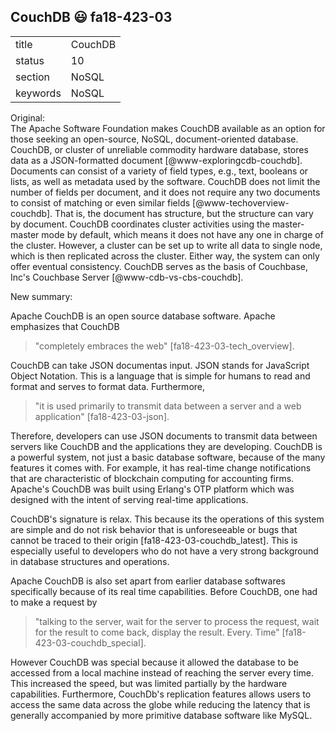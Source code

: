 ## CouchDB :smiley: fa18-423-03



|          |             |
| -------- | ----------- |
| title    | CouchDB     | 
| status   | 10          |
| section  | NoSQL       |
| keywords | NoSQL       |


Original:     
The Apache Software Foundation makes CouchDB available as an option
for those seeking an open-source, NoSQL, document-oriented
database. CouchDB, or cluster of unreliable commodity hardware
database, stores data as a JSON-formatted document
[@www-exploringcdb-couchdb].  Documents can consist of a variety
of field types, e.g., text, booleans or lists, as well as metadata
used by the software. CouchDB does not limit the number of fields per
document, and it does not require any two documents to consist of
matching or even similar fields
[@www-techoverview-couchdb]. That is, the document has
structure, but the structure can vary by document.  CouchDB
coordinates cluster activities using the master-master mode by
default, which means it does not have any one in charge of the
cluster.  However, a cluster can be set up to write all data to single
node, which is then replicated across the cluster.  Either way, the
system can only offer eventual consistency. CouchDB serves as the
basis of Couchbase, Inc's Couchbase Server
[@www-cdb-vs-cbs-couchdb].


New summary:

Apache CouchDB is an open source database software. Apache emphasizes that CouchDB 

> "completely embraces the web" [fa18-423-03-tech_overview].

CouchDB can take JSON documentas input. JSON stands for JavaScript Object Notation. This is a language that is simple for humans to read and format and serves to format data. Furthermore, 

> "it is used primarily to transmit data between a server and a web application" [fa18-423-03-json].

Therefore, developers can use JSON documents to transmit data between servers like CouchDB and the applications they are developing. CouchDB is a powerful system, not just a basic database software, because of the many features it comes with. For example, it has real-time change notifications that are characteristic of blockchain computing for accounting firms. Apache's CouchDB was built using Erlang's OTP platform which was designed with the intent of serving real-time applications.

CouchDB's signature is relax. This because its the operations of this system are simple and do not risk behavior that is unforeseeable or bugs that cannot be traced to their origin [fa18-423-03-couchdb_latest]. This is especially useful to developers who do not have a very strong background in database structures and operations.

Apache CouchDB is also set apart from earlier database softwares specifically because of its real time capabilities. Before CouchDB, one had to make a request by 

> "talking to the server, wait for the server to process the request, wait for the result to come back, display the result. Every. Time" [fa18-423-03-couchdb_special].

However CouchDB was special because it allowed the database to be accessed from a local machine instead of reaching the server every time. This increased the speed, but was limited partially by the hardware capabilities. Furthermore, CouchDb's replication features allows users to access the same data across the globe while reducing the latency that is generally accompanied by more primitive database software like MySQL.
